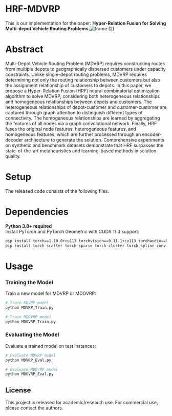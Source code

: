 # HRF-MDVRP
This is our implementation for the paper: **Hyper-Relation Fusion for Solving Multi-depot  Vehicle Routing Problems**
![frame (2)](https://github.com/user-attachments/assets/f3c38644-9820-424c-be40-360ce355f0a1)
# Abstract
Multi-Depot Vehicle Routing Problem (MDVRP) requires constructing routes from multiple depots to geographically dispersed customers under capacity constraints. 
Unlike single-depot routing problems, MDVRP requires determining not only the routing relationship between customers but also the assignment relationship of customers to depots.
In this paper, we propose a Hyper-Relation Fusion (HRF) neural combinatorial optimization algorithm to solve MDVRP, considering both heterogeneous relationships and homogeneous relationships between depots and customers. The heterogeneous relationships of depot-customer and customer-customer are captured through graph attention to distinguish different types of connectivity. The homogeneous relationships are learned by aggregating the features of all nodes via a graph convolutional network. Finally, HRF fuses the original node features, heterogeneous features, and homogeneous features, which are further processed through an encoder-decoder architecture to generate the solution. Comprehensive experiments on synthetic and benchmark datasets demonstrate that HRF surpasses the state-of-the-art metaheuristics and learning-based methods in solution quality.
# Setup
The released code consists of the following files.

# Dependencies
**Python 3.8+ required**  
Install PyTorch and PyTorch Geometric with CUDA 11.3 support:  
```bash
pip install torch==1.10.0+cu113 torchvision==0.11.1+cu113 torchaudio==0.10.0+cu113 -f https://download.pytorch.org/whl/cu113/torch_stable.html
pip install torch-scatter torch-sparse torch-cluster torch-spline-conv torch-geometric -f https://data.pyg.org/whl/torch-1.10.0+cu113.html
```
# Usage
### Training the Model

Train a new model for MDVRP or MDOVRP:

```bash
# Train MDVRP model
python MDVRP_Train.py

# Train MDOVRP model 
python MDOVRP_Train.py
```

### Evaluating the Model

Evaluate a trained model on test instances:

```bash
# Evaluate MDVRP model
python MDVRP_Eval.py

# Evaluate MDOVRP model
python MDOVRP_Eval.py
```

## License

This project is released for academic/research use. For commercial use, please contact the authors.
